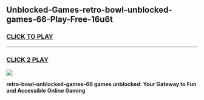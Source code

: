 
## Unblocked-Games-retro-bowl-unblocked-games-66-Play-Free-16u6t
<h3>
<a href="https://premium76.site?title=retro-bowl-unblocked-games-66&ref=10A">CLICK TO PLAY</a></h3>
<hr>

<h3>
<a href="https://premium76.site?title=retro-bowl-unblocked-games-66&ref=10A">CLICK 2 PLAY</a>
  
</h3>

<a href="https://premium76.site?title=retro-bowl-unblocked-games-66&ref=10A"><img src="https://clearcache.store/games.png"></a>


**retro-bowl-unblocked-games-66 games unblocked: Your Gateway to Fun and Accessible Online Gaming**
